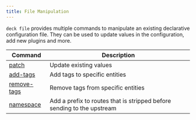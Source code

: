 ```yaml
---
title: File Manipulation
---
```


`deck file` provides multiple commands to manipulate an existing declarative configuration file. They can be used to update values in the configuration, add new plugins and more.

| Command | Description |
|---------|-------------|
| [patch](/deck/file/manipulation/patch/) | Update existing values |
| [add-tags](/deck/file/manipulation/tags/#add-tags) | Add tags to specific entities |
| [remove-tags](/deck/file/manipulation/tags/#remove-tags) | Remove tags from specific entities |
| [namespace](/deck/file/manipulation/namespace/) | Add a prefix to routes that is stripped before sending to the upstream | 


